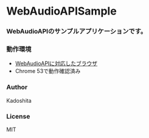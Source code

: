 # WebAudioAPISample

### WebAudioAPIのサンプルアプリケーションです。

### 動作環境

* [WebAudioAPIに対応したブラウザ](http://caniuse.com/#search=WebAudio)
* Chrome 53で動作確認済み

### Author

Kadoshita

### License

MIT
